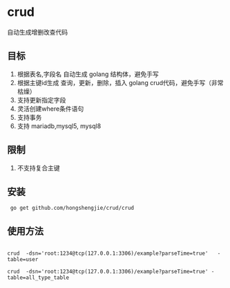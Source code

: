 # crud

自动生成增删改查代码


## 目标
1. 根据表名,字段名 自动生成 golang 结构体，避免手写
2. 根据主键id生成 查询，更新，删除，插入 golang crud代码，避免手写（非常枯燥）
3. 支持更新指定字段
4. 灵活创建where条件语句
5. 支持事务
6. 支持 mariadb,mysql5, mysql8


## 限制
1. 不支持复合主键

 
## 安装

```
 go get github.com/hongshengjie/crud/crud
```

## 使用方法

```

crud  -dsn='root:1234@tcp(127.0.0.1:3306)/example?parseTime=true'   -table=user 

crud  -dsn='root:1234@tcp(127.0.0.1:3306)/example?parseTime=true' -table=all_type_table
```

